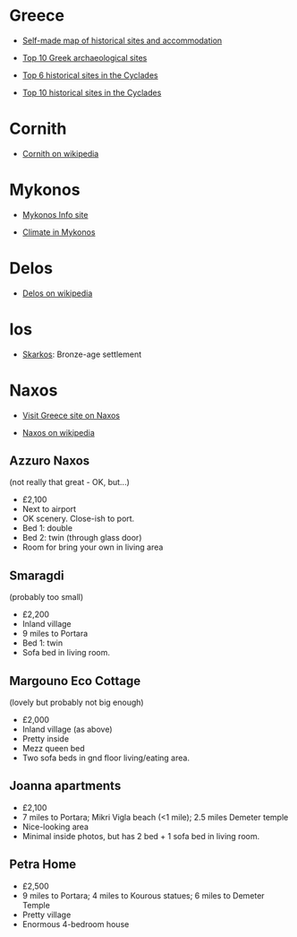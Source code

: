 
# Greece

- [Self-made map of historical sites and accommodation](http://umap.openstreetmap.fr/en/map/ancient-greece_717624#7/38.638/23.401)

- [Top 10 Greek archaeological sites](https://greeking.me/blog/greek-history-culture/item/57-10-most-important-archaeological-sites-of-greece)

- [Top 6 historical sites in the Cyclades](https://www.yachtcharterfleet.com/destination/article/the-top-6-historical-sites-to-visit-on-a-greece-yacht-charter-in-the-cyclades-15554.htm)

- [Top 10 historical sites in the Cyclades](https://www.hostelbay.com/en/blog/top-10-historical-sites-you-should-not-miss-in-the-cyclades)


# Cornith

- [Cornith on wikipedia](https://en.wikipedia.org/wiki/Corinth)

# Mykonos

- [Mykonos Info site](https://www.greekboston.com/mykonos/)

- [Climate in Mykonos](https://www.timeanddate.com/weather/greece/mykonos/climate)

# Delos

- [Delos on wikipedia](https://en.wikipedia.org/wiki/Delos)

# Ios

- [Skarkos](https://www.greeka.com/cyclades/ios/sightseeing/skarkos/): Bronze-age settlement

# Naxos

- [Visit Greece site on Naxos](https://www.visitgreece.gr/islands/cyclades/naxos/)

- [Naxos on wikipedia](https://en.wikipedia.org/wiki/Naxos)


## Azzuro Naxos

(not really that great - OK, but...)
- £2,100
- Next to airport
- OK scenery. Close-ish to port.
- Bed 1: double
- Bed 2: twin (through glass door)
- Room for bring your own in living area

## Smaragdi

(probably too small)
- £2,200
- Inland village
- 9 miles to Portara
- Bed 1: twin
- Sofa bed in living room.

## Margouno Eco Cottage

(lovely but probably not big enough)
- £2,000
- Inland village (as above)
- Pretty inside
- Mezz queen bed
- Two sofa beds in gnd floor living/eating area. 

## Joanna apartments

- £2,100
- 7 miles to Portara; Mikri Vigla beach (<1 mile); 2.5 miles Demeter temple
- Nice-looking area
- Minimal inside photos, but has 2 bed + 1 sofa bed in living room. 


## Petra Home

- £2,500
- 9 miles to Portara; 4 miles to Kourous statues; 6 miles to Demeter Temple
- Pretty village
- Enormous 4-bedroom house
